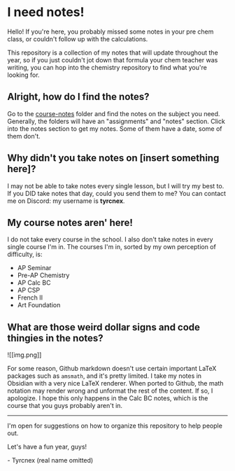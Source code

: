 # I need notes!

Hello! If you're here, you probably missed some notes in your pre chem class, or couldn't follow up with the calculations.

This repository is a collection of my notes that will update throughout the year, so if you just couldn't jot down that formula your chem teacher was writing, you can hop into the chemistry repository to find what you're looking for.

## Alright, how do I find the notes?

Go to the [course-notes](https://github.com/Tyrcnex/23-24-notes/tree/main/course-notes) folder and find the notes on the subject you need. Generally, the folders will have an "assignments" and "notes" section. Click into the notes section to get my notes. Some of them have a date, some of them don't.

## Why didn't you take notes on \[insert something here\]?

I may not be able to take notes every single lesson, but I will try my best to. If you DID take notes that day, could you send them to me? You can contact me on Discord: my username is **tyrcnex**.

## My course notes aren' here!

I do not take every course in the school. I also don't take notes in every single course I'm in. The courses I'm in, sorted by my own perception of difficulty, is:
- AP Seminar
- Pre-AP Chemistry
- AP Calc BC
- AP CSP
- French II
- Art Foundation
## What are those weird dollar signs and code thingies in the notes?

![[img.png]]

For some reason, Github markdown doesn't use certain important LaTeX packages such as `amsmath`, and it's pretty limited. I take my notes in Obsidian with a very nice LaTeX renderer. When ported to Github, the math notation may render wrong and unformat the rest of the content. If so, I apologize. I hope this only happens in the Calc BC notes, which is the course that you guys probably aren't in.

---

I'm open for suggestions on how to organize this repository to help people out.

Let's have a fun year, guys!

\- Tyrcnex (real name omitted)